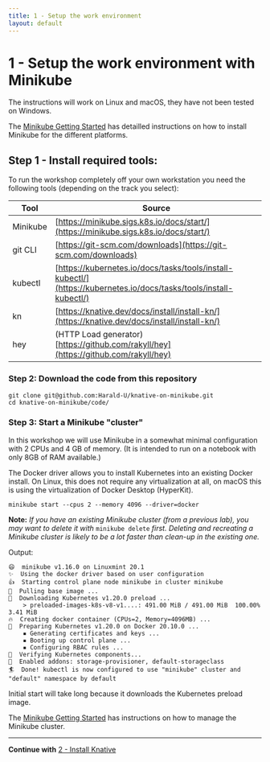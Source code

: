 ```yaml
---
title: 1 - Setup the work environment
layout: default
---
```


# 1 - Setup the work environment with Minikube

The instructions will work on Linux and macOS, they have not been tested on Windows.

The [Minikube Getting Started](https://minikube.sigs.k8s.io/docs/start/) has detailled instructions on how to install Minikube for the different platforms.

## Step 1 - Install required tools:

To run the workshop completely off your own workstation you need the following tools (depending on the track you select):

Tool  |Source       
----------------|----
Minikube|[https://minikube.sigs.k8s.io/docs/start/](https://minikube.sigs.k8s.io/docs/start/)
git CLI|[https://git-scm.com/downloads](https://git-scm.com/downloads) 
kubectl|[https://kubernetes.io/docs/tasks/tools/install-kubectl/](https://kubernetes.io/docs/tasks/tools/install-kubectl/)
kn|[https://knative.dev/docs/install/install-kn/](https://knative.dev/docs/install/install-kn/)
hey|(HTTP Load generator) [https://github.com/rakyll/hey](https://github.com/rakyll/hey)

### Step 2: Download the code from this repository

```
git clone git@github.com:Harald-U/knative-on-minikube.git
cd knative-on-minikube/code/
```

### Step 3: Start a Minikube "cluster"

In this workshop we will use Minikube in a somewhat minimal configuration with 2 CPUs and 4 GB of memory. (It is intended to run on a notebook with only 8GB of RAM available.)

The Docker driver allows you to install Kubernetes into an existing Docker install. On Linux, this does not require any virtualization at all, on macOS this is using the virtualization of Docker Desktop (HyperKit). 

```
minikube start --cpus 2 --memory 4096 --driver=docker
```

**Note:** _If you have an existing Minikube cluster (from a previous lab), you may want to delete it with_ `minikube delete` _first. Deleting and recreating a Minikube cluster is likely to be a lot faster than clean-up in the existing one._ 


Output:

```
😄  minikube v1.16.0 on Linuxmint 20.1
✨  Using the docker driver based on user configuration
👍  Starting control plane node minikube in cluster minikube
🚜  Pulling base image ...
💾  Downloading Kubernetes v1.20.0 preload ...
    > preloaded-images-k8s-v8-v1....: 491.00 MiB / 491.00 MiB  100.00% 3.41 MiB
🔥  Creating docker container (CPUs=2, Memory=4096MB) ...
🐳  Preparing Kubernetes v1.20.0 on Docker 20.10.0 ...
    ▪ Generating certificates and keys ...
    ▪ Booting up control plane ...
    ▪ Configuring RBAC rules ...
🔎  Verifying Kubernetes components...
🌟  Enabled addons: storage-provisioner, default-storageclass
🏄  Done! kubectl is now configured to use "minikube" cluster and "default" namespace by default
```

Initial start will take long because it downloads the Kubernetes preload image. 

The [Minikube Getting Started](https://minikube.sigs.k8s.io/docs/start/) has instructions on how to manage the Minikube cluster.

---

**Continue with** [2 - Install Knative](../workshop/2-InstallKnative.md)
